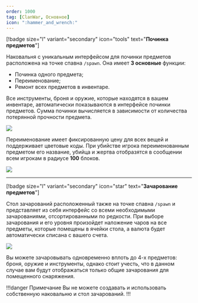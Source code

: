 ```yaml
---
order: 1000
tag: [ClanWar, Основное]
icon: ":hammer_and_wrench:"
---
```

[!badge size="l" variant="secondary" icon="tools" text="**Починка предметов**"]

Наковальня с уникальным интерфейсом для починки предметов расположена на точке спавна `/spawn`. Она имеет **3 основные** функции: 

- Починка одного предмета; 
- Переименование; 
- Ремонт всех предметов в инвентаре. 

Все инструменты, броня и оружие, которые находятся в вашем инвентаре, автоматически показываются в интерфейсе починки предметов. Сумма починки вычисляется в зависимости от количества потерянной прочности предмета. 

![](https://imgur.com/y2u4FzC.png) 

Переименование имеет фиксированную цену для всех вещей и поддерживает цветовые коды. 
При убийстве игрока переименованным предметом его название, убийца и жертва отобразятся в сообщении всем игрокам в радиусе **100** блоков.

![](https://imgur.com/XOJXuvd.png)

------------

[!badge size="l" variant="secondary" icon="star" text="**Зачарование предметов**"]

Стол зачарований расположенный также на точке спавна `/spawn` и представляет из себя интерфейс со всеми необходимыми зачарованиями, отсортированными по редкости. При выборе зачарования и его уровня произойдет наложение чаров на все предметы, которые помещены в ячейки стола, а валюта будет автоматически списана с вашего счета.

![](https://imgur.com/ml7q3k1.png)

Вы можете зачаровывать одновременно вплоть до 4-х предметов: броня, оружие и инструменты, однако стоит учесть, что в данном случае вам будут отображаться только общие зачарования для помещенного снаряжения.

!!!danger Примечание
Вы не можете создавать и использовать собственную наковальню и стол зачарований.
!!! 